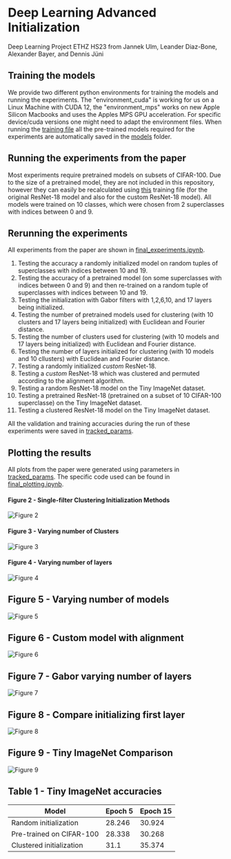 # Deep Learning Advanced Initialization

Deep Learning Project ETHZ HS23 from Jannek Ulm, Leander Diaz-Bone, Alexander Bayer, and Dennis Jüni

## Training the models

We provide two different python environments for training the models and running the experiments. The "environment_cuda" is working for us on a Linux Machine with CUDA 12, the "environment_mps" works on new Apple Silicon Macbooks and uses the Apples MPS GPU acceleration. For specific device/cuda versions one might need to adapt the environment files. When running the [training file](./resnet18_training.py) all the pre-trained models required for the experiments are automatically saved in the [models](./experiment_results/models) folder. 

## Running the experiments from the paper

Most experiments require pretrained models on subsets of CIFAR-100.
Due to the size of a pretrained model, they are not included in this repository, however they can easily be recalculated using [this](./Custom_ResNet18_Training.py) training file (for the original ResNet-18 model and also for the custom ResNet-18 model).
All models were trained on 10 classes, which were chosen from 2 superclasses with indices between 0 and 9.

## Rerunning the experiments

All experiments from the paper are shown in [final_experiments.ipynb](./final_experiments.ipynb).

1. Testing the accuracy a randomly initialized model on random tuples of superclasses with indices between 10 and 19.
2. Testing the accuracy of a pretrained model (on some superclasses with indices between 0 and 9) and then re-trained on a random tuple of superclasses with indices between 10 and 19.
3. Testing the initialization with Gabor filters with 1,2,6,10, and 17 layers being initialized.
4. Testing the number of pretrained models used for clustering (with 10 clusters and 17 layers being initialized) with Euclidean and Fourier distance.
5. Testing the number of clusters used for clustering (with 10 models and 17 layers being initialized) with Euclidean and Fourier distance.
6. Testing the number of layers initialized for clustering (with 10 models and 10 cllusters) with Euclidean and Fourier distance.
7. Testing a randomly initialized _custom_ ResNet-18.
8. Testing a _custom_ ResNet-18 which was clustered and permuted according to the alignment algorithm.
9. Testing a random ResNet-18 model on the Tiny ImageNet dataset.
10. Testing a pretrained ResNet-18 (pretrained on a subset of 10 CIFAR-100 superclasse) on the Tiny ImageNet dataset.
11. Testing a clustered ResNet-18 model on the Tiny ImageNet dataset.

All the validation and training accuracies during the run of these experiments were saved in [tracked_params](./experiment_results/tracked_params/).

## Plotting the results

All plots from the paper were generated using parameters in [tracked_params](./experiment_results/tracked_params/).
The specific code used can be found in [final_plotting.ipynb](./final_plotting.ipynb).

#### Figure 2 - Single-filter Clustering Initialization Methods

![Figure 2](/experiment_results/plots/figure2.png)

#### Figure 3 - Varying number of Clusters

![Figure 3](/experiment_results/plots/figure3.png)

#### Figure 4 - Varying number of layers

![Figure 4](/experiment_results/plots/figure4.png)

## Figure 5 - Varying number of models

![Figure 5](/experiment_results/plots/figure5.png)

## Figure 6 - Custom model with alignment

![Figure 6](/experiment_results/plots/figure6.png)

## Figure 7 - Gabor varying number of layers

![Figure 7](/experiment_results/plots/figure7.png)

## Figure 8 - Compare initializing first layer

![Figure 8](/experiment_results/plots/figure8.png)

## Figure 9 - Tiny ImageNet Comparison

![Figure 9](/experiment_results/plots/figure9.png)

## Table 1 - Tiny ImageNet accuracies

| Model                    | Epoch 5 | Epoch 15 |
| ------------------------ | ------- | -------- |
| Random initialization    | 28.246  | 30.924   |
| Pre-trained on CIFAR-100 | 28.338  | 30.268   |
| Clustered initialization | 31.1    | 35.374   |
